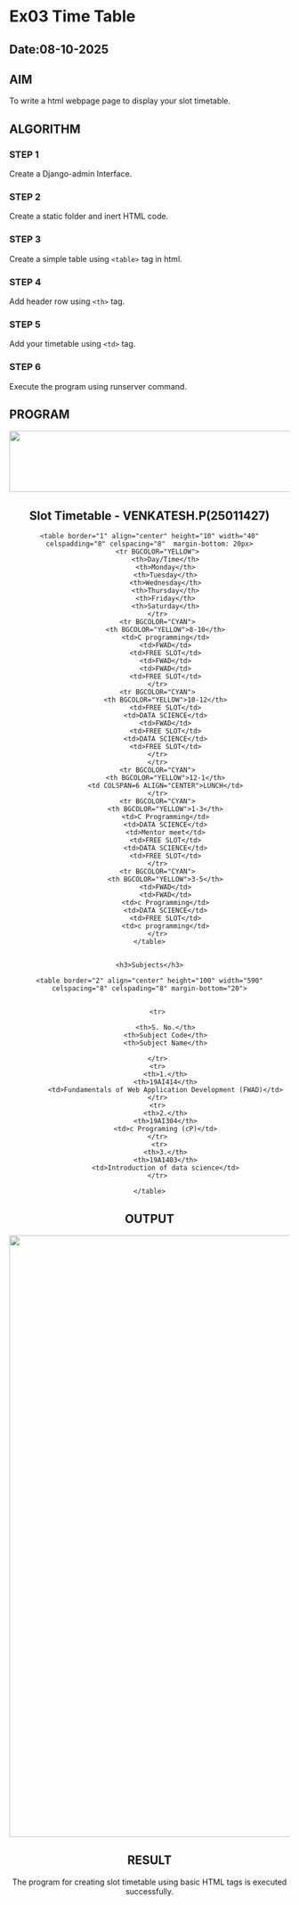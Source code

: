 # Ex03 Time Table
## Date:08-10-2025

## AIM
To write a html webpage page to display your slot timetable.

## ALGORITHM
### STEP 1
Create a Django-admin Interface.

### STEP 2
Create a static folder and inert HTML code.

### STEP 3
Create a simple table using ```<table>``` tag in html.

### STEP 4
Add header row using ```<th>``` tag.

### STEP 5
Add your timetable using ```<td>``` tag.

### STEP 6
Execute the program using runserver command.

## PROGRAM

<html>
<head>
</head>
<body>
    <center><IMG SRC="slot/logo.png"align="center" HEIGHT="110"WIDTH="900"></body>
    <h2 align="center">Slot Timetable - VENKATESH.P(25011427)</h2>
    
    

    <table border="1" align="center" height="10" width="40" celspadding="8" celspacing="8"  margin-bottom: 20px>
        <tr BGCOLOR="YELLOW">
            <th>Day/Time</th>
            <th>Monday</th>
            <th>Tuesday</th>
            <th>Wednesday</th>
            <th>Thursday</th>
            <th>Friday</th>
            <th>Saturday</th>
        </tr>
        <tr BGCOLOR="CYAN">
            <th BGCOLOR="YELLOW">8-10</th>
            <td>C programming</td>
            <td>FWAD</td>
            <td>FREE SLOT</td>
            <td>FWAD</td>
            <td>FWAD</td>
            <td>FREE SLOT</td>
        </tr>
        <tr BGCOLOR="CYAN">
            <th BGCOLOR="YELLOW">10-12</th>
            <td>FREE SLOT</td>
            <td>DATA SCIENCE</td>
            <td>FWAD</td>
            <td>FREE SLOT</td>
            <td>DATA SCIENCE</td>
            <td>FREE SLOT</td>
        </tr>
        </tr>
        <tr BGCOLOR="CYAN">
            <th BGCOLOR="YELLOW">12-1</th>
            <td COLSPAN=6 ALIGN="CENTER">LUNCH</td>
        </tr>
        <tr BGCOLOR="CYAN">
            <th BGCOLOR="YELLOW">1-3</th>
            <td>C Programming</td>
            <td>DATA SCIENCE</td>
            <td>Mentor meet</td>
            <td>FREE SLOT</td>
            <td>DATA SCIENCE</td>
            <td>FREE SLOT</td>
        </tr>
        <tr BGCOLOR="CYAN">
            <th BGCOLOR="YELLOW">3-5</th>
            <td>FWAD</td>
            <td>FWAD</td>
            <td>c Programming</td>
            <td>DATA SCIENCE</td>
            <td>FREE SLOT</td>
            <td>c programming</td>
        </tr>
    </table>


    <h3>Subjects</h3>

    <table border="2" align="center" height="100" width="590" celspacing="8" celspading="8" margin-bottom="20">
       
       
        <tr>

            <th>S. No.</th>
            <th>Subject Code</th>
            <th>Subject Name</th>

        </tr>
        <tr>
            <th>1.</th>
            <th>19AI414</th>
            <td>Fundamentals of Web Application Development (FWAD)</td>
        </tr>
        <tr>
            <th>2.</th>
            <th>19AI304</th>
            <td>c Programing (cP)</td>
        </tr>
         <tr>
            <th>3.</th>
            <th>19A1403</th>
            <td>Introduction of data science</td>
        </tr>
        
    </table>
</body>
</html>

## OUTPUT
<img width="1920" height="1080" alt="image" src="https://github.com/user-attachments/assets/876f9119-c42c-4ab5-8dff-fe522afd4aa6" />


## RESULT
The program for creating slot timetable using basic HTML tags is executed successfully.
